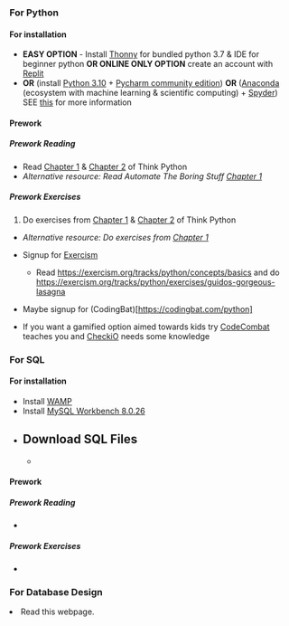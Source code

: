 ### For Python
#### For installation
- **EASY OPTION** - Install [Thonny](https://github.com/thonny/thonny/releases/download/v3.3.13/thonny-3.3.13.exe) for bundled python 3.7 & IDE for beginner python **OR ONLINE ONLY OPTION** create an account with [Replit](https://replit.com/languages/online-python-compiler)
- **OR** (install [Python 3.10](https://www.python.org/ftp/python/3.10.0/python-3.10.0-amd64.exe) + [Pycharm community edition](https://download.jetbrains.com/python/pycharm-community-2021.2.3.exe?_gl=1*15dw1of*_ga*NDM2NjgxMjA2LjE2MzcwOTgyODY.*_ga_V0XZL7QHEB*MTYzNzA5ODI4NC4xLjEuMTYzNzA5ODI5MC4w&_ga=2.213378004.1704548929.1637098286-436681206.1637098286)) **OR** ([Anaconda](https://repo.anaconda.com/archive/Anaconda3-2021.05-Windows-x86_64.exe) (ecosystem with machine learning & scientific computing) + [Spyder](https://docs.spyder-ide.org/3/installation.html#installing-with-anaconda-recommended)) SEE [this](https://ssiddique.info/anaconda-vs-python.html) for more information

#### Prework
##### Prework Reading
- Read [Chapter 1](https://greenteapress.com/thinkpython2/html/thinkpython2002.html) & [Chapter 2](https://greenteapress.com/thinkpython2/html/thinkpython2003.html) of Think Python
- *Alternative resource: Read Automate The Boring Stuff [Chapter 1](https://automatetheboringstuff.com/2e/chapter1/)*
  
##### Prework Exercises
1. Do exercises from [Chapter 1](https://greenteapress.com/thinkpython2/html/thinkpython2002.html) & [Chapter 2](https://greenteapress.com/thinkpython2/html/thinkpython2003.html)  of Think Python
- *Alternative resource: Do exercises from [Chapter 1](https://automatetheboringstuff.com/2e/chapter1/)*

- Signup for [Exercism](https://exercism.org/)
  - Read https://exercism.org/tracks/python/concepts/basics and do https://exercism.org/tracks/python/exercises/guidos-gorgeous-lasagna
- Maybe signup for (CodingBat)[https://codingbat.com/python]
- If you want a gamified option aimed towards kids try [CodeCombat](https://codecombat.com/play) teaches you and [CheckiO](https://checkio.org/) needs some knowledge

### For SQL
#### For installation
- Install [WAMP](https://sourceforge.net/projects/wampserver/files/latest/download)
- Install [MySQL Workbench 8.0.26](https://downloads.mysql.com/archives/get/p/8/file/mysql-workbench-community-8.0.26-winx64.msi)
- Download SQL Files
  -
  -
  
#### Prework
##### Prework Reading
-
##### Prework Exercises
-
### For Database Design
  <li> Read this webpage.
    </li>

